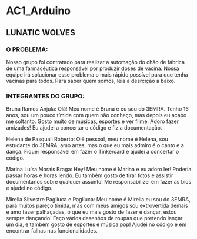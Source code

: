 # AC1_Arduino

## LUNATIC WOLVES

### **O PROBLEMA:** 

Nosso grupo foi contratado para realizar a automação do chão de fábrica de uma farmacêutica responsável por produzir doses de vacina. Nossa equipe irá solucionar esse problema o mais rápido possível para que tenha vacinas para todos. Para saber quem somos, leia a desrcição a baixo.

### INTEGRANTES DO GRUPO:

Bruna Ramos Anjula: Olá! Meu nome é Bruna e eu sou do 3EMRA. Tenho 16 anos, sou um pouco tímida com quem não conheço, mas depois eu acabo me soltanto. Gosto muito de músicas, esportes e ver filme. Adoro fazer amizades! Eu ajudei a concertar o código e fiz a documentação.

Helena de Pasquali Roberto: Oiê pessoal, meu nome é Helena, sou estudante do 3EMRA, amo artes, mas o que eu mais admiro é o canto e a dança. Fiquei responsável em fazer o Tinkercard e ajudei a concertar o código.

Marina Luísa Morais Braga: Hey! Meu nome é Marina e eu adoro ler! Poderia passar horas e horas lendo. Eu também gosto de tirar fotos e assistir documentários sobre qualquer assunto! Me responsabilizei em fazer as bios e ajudei no código.

Mirella Silvestre Pagliuca e Pagliuca: Meu nome é Mirella eu sou do 3EMRA, para muitos pareço tímida, mas com meus amigos sou extrovertida demais e amo fazer palhaçadas, o que eu mais gosto de fazer é dançar, estou sempre dançando! Faço vários desenhos de roupas que pretendo lançar um dia, e também gosto de esportes e música pop! Ajudei no código e em encontrar falhas nas funcionalidades.
